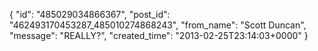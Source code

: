  {
   "id": "485029034866367",
   "post_id": "462493170453287_485010274868243",
   "from_name": "Scott Duncan",
   "message": "REALLY?",
   "created_time": "2013-02-25T23:14:03+0000"
 }
